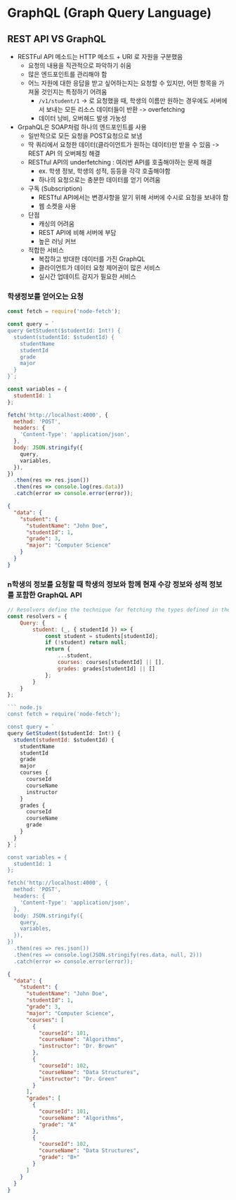 # GraphQL (Graph Query Language)


## REST API VS GraphQL 
- RESTFul API 메소드는 HTTP 메소드 + URI 로 자원을 구분했음
  - 요청의 내용을 직관적으로 파악하기 쉬움
  - 많은 엔드포인트를 관리해야 함
  - 어느 자원에 대한 응답을 받고 싶어하는지는 요청할 수 있지만, 어떤 항목을 가져올 것인지는 특정하기 어려움
    - `/v1/student/1` -> 로 요청했을 때, 학생의 이름만 원하는 경우에도 서버에서 보내는 모든 리소스 데이터들이 반환 -> overfetching
    - 데이터 낭비, 오버헤드 발생 가눙성
- GrpahQL은 SOAP처럼 하나의 엔드포인트를 사용
  - 일반적으로 모든 요청을 POST요청으로 보냄
  - 딱 쿼리에서 요청한 데이터(클라이언트가 원하는 데이터)만 받을 수 있음 -> REST API 의 오버페칭 해결
  - RESTful API의 underfetching : 여러번 API를 호출해야하는 문제 해결
    - ex. 학생 정보, 학생의 성적, 등등을 각각 호출해야함
    - 하나의 요청으로는 충분한 데이터를 얻기 어려움
  - 구독 (Subscription)
    - RESTful API에서는 변경사항을 알기 위해 서버에 수시로 요청을 보내야 함
    - 웹 소켓을 사용
  - 단점
    - 캐싱의 어려움
    - REST API에 비해 서버에 부담
    - 높은 러닝 커브
  - 적합한 서비스
    - 복잡하고 방대한 데이터를 가진 GraphQL
    - 클라이언트가 데이터 요청 제어권이 많은 서비스
    - 실시간 업데이트 감지가 필요한 서비스


### 학생정보를 얻어오는 요청
``` node.js
const fetch = require('node-fetch');

const query = `
query GetStudent($studentId: Int!) {
  student(studentId: $studentId) {
    studentName
    studentId
    grade
    major
  }
}`;

const variables = {
  studentId: 1
};

fetch('http://localhost:4000', {
  method: 'POST',
  headers: {
    'Content-Type': 'application/json',
  },
  body: JSON.stringify({
    query,
    variables,
  }),
})
  .then(res => res.json())
  .then(res => console.log(res.data))
  .catch(error => console.error(error));

```
``` json
{
  "data": {
    "student": {
      "studentName": "John Doe",
      "studentId": 1,
      "grade": 3,
      "major": "Computer Science"
    }
  }
}
```

### n학생의 정보를 요청할 때 학생의 정보와 함께 현재 수강 정보와 성적 정보를 포함한 GraphQL API
``` node.js
// Resolvers define the technique for fetching the types defined in the schema
const resolvers = {
    Query: {
        student: (_, { studentId }) => {
            const student = students[studentId];
            if (!student) return null;
            return {
                ...student,
                courses: courses[studentId] || [],
                grades: grades[studentId] || []
            };
        }
    }
};

``` node.js
const fetch = require('node-fetch');

const query = `
query GetStudent($studentId: Int!) {
  student(studentId: $studentId) {
    studentName
    studentId
    grade
    major
    courses {
      courseId
      courseName
      instructor
    }
    grades {
      courseId
      courseName
      grade
    }
  }
}`;

const variables = {
  studentId: 1
};

fetch('http://localhost:4000', {
  method: 'POST',
  headers: {
    'Content-Type': 'application/json',
  },
  body: JSON.stringify({
    query,
    variables,
  }),
})
  .then(res => res.json())
  .then(res => console.log(JSON.stringify(res.data, null, 2)))
  .catch(error => console.error(error));

```
``` json
{
  "data": {
    "student": {
      "studentName": "John Doe",
      "studentId": 1,
      "grade": 3,
      "major": "Computer Science",
      "courses": [
        {
          "courseId": 101,
          "courseName": "Algorithms",
          "instructor": "Dr. Brown"
        },
        {
          "courseId": 102,
          "courseName": "Data Structures",
          "instructor": "Dr. Green"
        }
      ],
      "grades": [
        {
          "courseId": 101,
          "courseName": "Algorithms",
          "grade": "A"
        },
        {
          "courseId": 102,
          "courseName": "Data Structures",
          "grade": "B+"
        }
      ]
    }
  }
}
```
